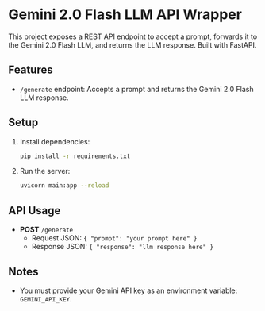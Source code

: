 # Gemini 2.0 Flash LLM API Wrapper

This project exposes a REST API endpoint to accept a prompt, forwards it to the Gemini 2.0 Flash LLM, and returns the LLM response. Built with FastAPI.

## Features
- `/generate` endpoint: Accepts a prompt and returns the Gemini 2.0 Flash LLM response.

## Setup
1. Install dependencies:
   ```sh
   pip install -r requirements.txt
   ```
2. Run the server:
   ```sh
   uvicorn main:app --reload
   ```

## API Usage
- **POST** `/generate`
  - Request JSON: `{ "prompt": "your prompt here" }`
  - Response JSON: `{ "response": "llm response here" }`

## Notes
- You must provide your Gemini API key as an environment variable: `GEMINI_API_KEY`.
